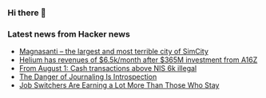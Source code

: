 ### Hi there 👋

<!--
**arashid-sh/arashid-sh** is a ✨ _special_ ✨ repository because its `README.md` (this file) appears on your GitHub profile.

Here are some ideas to get you started:

- 🔭 I’m currently working on ...
- 🌱 I’m currently learning ...
- 👯 I’m looking to collaborate on ...
- 🤔 I’m looking for help with ...
- 💬 Ask me about ...
- 📫 How to reach me: ...
- 😄 Pronouns: ...
- ⚡ Fun fact: ...
-->

### Latest news from Hacker news
<!-- BLOG-POST-LIST:START -->
- [Magnasanti – the largest and most terrible city of SimCity](https://weekly-geekly.imtqy.com/articles/358180/index.html)
- [Helium has revenues of $6.5k/month after $365M investment from A16Z](https://twitter.com/liron/status/1551738599254773765)
- [From August 1: Cash transactions above NIS 6k illegal](https://www.israelnationalnews.com/news/357072)
- [The Danger of Journaling Is Introspection](https://www.bramadams.dev/projects/the-danger-of-journaling-is-introspection)
- [Job Switchers Are Earning a Lot More Than Those Who Stay](https://www.wsj.com/articles/inflation-switch-jobs-more-money-fed-atlanta-data-11658699425)
<!-- BLOG-POST-LIST:END -->
